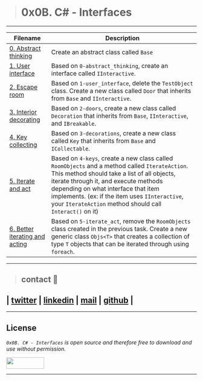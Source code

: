 > # 0x0B. C# - Interfaces
---
| **Filename** | **Description** |
|---|---|
| [0. Abstract thinking](./0-abstract_thinking/) | Create an abstract class called `Base` |
| [1. User interface](./1-user_interface/) | Based on `0-abstract_thinking`, create an interface called `IInteractive`.  |
| [2. Escape room](./2-doors/) | Based on `1-user_interface`, delete the `TestObject` class. Create a new class called `Door` that inherits from `Base` and `IInteractive`. |
| [3. Interior decorating](./3-decorations/) | Based on `2-doors`, create a new class called `Decoration` that inherits from `Base`, `IInteractive`, and `IBreakable`. |
| [4. Key collecting](./4-keys/) | Based on `3-decorations`, create a new class called `Key` that inherits from `Base` and `ICollectable`. |
| [5. Iterate and act](./5-iterate_act/) | Based on `4-keys`, create a new class called `RoomObjects` and a method called `IterateAction`. This method should take a list of all objects, iterate through it, and execute methods depending on what interface that item implements. (ex: if the item uses `IInteractive`, your `IterateAction` method should call `Interact()` on it) |
| [6. Better iterating and acting](./6-generic_iteration/) | Based on `5-iterate_act`, remove the `RoomObjects` class created in the previous task. Create a new generic class `Objs<T>` that creates a collection of type `T` objects that can be iterated through using `foreach`. |

---
> ## contact 💬

## | [twitter](https://twitter.com/RICARDO1470) | [linkedin](https://www.linkedin.com/in/ricardo-alfonso-camayo/) | [mail](1466@holbertonschool.com) | [github](https://github.com/ricardo1470/README/blob/master/README.md) |

---

## License
*`0x0B. C# - Interfaces` is open source and therefore free to download and use without permission.*

<a href="url"><img src="https://www.holbertonschool.com/holberton-logo.png" align="middle" width="100" height="30"></a>

---